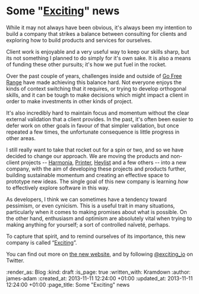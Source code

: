 Some "[Exciting][exciting.io]" news
=======

While it may not always have been obvious, it's always been my intention to build a company that strikes a balance between consulting for clients and exploring how to build products and services for ourselves.

Client work is enjoyable and a very useful way to keep our skills sharp, but its not something I planned to do simply for it's own sake. It is also a means of funding these other pursuits; it's how we put fuel in the rocket.

Over the past couple of years, challenges inside and outside of [Go Free Range](/) have made achieving this balance hard. Not everyone enjoys the kinds of context switching that it requires,  or trying to develop orthogonal skills, and it can be tough to make decisions which might impact a client in order to make investments in other kinds of project.

It's also incredibly hard to maintain focus and momentum without the clear external validation that a client provides. In the past, it's often been easier to defer work on other goals in favour of that simpler validation, but once repeated a few times, the unfortunate consequence is little progress in other areas.

I still really want to take that rocket out for a spin or two, and so we have decided to change our approach. We are moving the products and non-client projects -- [Harmonia][], [Printer][], [Heylist][] and a few others -- into a new company, with the aim of developing these projects and products further, building sustainable momentum and creating an effective space to prototype new ideas. The single goal of this new company is learning *how* to effectively explore software in this way.

As developers, I think we can sometimes have a tendency toward pessimism, or even cynicism. This is a useful trait in many situations, particularly when it comes to making promises about what is possible. On the other hand, enthusiasm and optimism are absolutely vital when trying to making anything for yourself; a sort of controlled naïveté, perhaps.

To capture that spirit, and to remind ourselves of its importance, this new company is called “[Exciting][exciting.io]”.

You can find out more on [the new website][exciting.io], and by following [@exciting_io][twitter] on Twitter.

[Harmonia]: https://harmonia.io
[Printer]: http://printer.exciting.io]
[Heylist]: http://heyli.st
[exciting.io]: http://exciting.io
[twitter]: https://twitter.com/exciting_io

:render_as: Blog
:kind: draft
:is_page: true
:written_with: Kramdown
:author: james-adam
:created_at: 2013-11-11 12:24:00 +01:00
:updated_at: 2013-11-11 12:24:00 +01:00
:page_title: Some "Exciting" news
